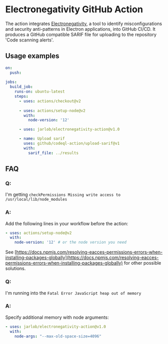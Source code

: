 # Electronegativity GitHub Action

The action integrates [Electronegativity](https://github.com/doyensec/electronegativity), a tool to identify misconfigurations and security anti-patterns in Electron applications, into GitHub CI/CD.
It produces a GitHub compatible SARIF file for uploading to the repository 'Code scanning alerts'.

## Usage examples

```yaml
on: 
  push:
    
jobs:
  build_job:
    runs-on: ubuntu-latest
    steps:
      - uses: actions/checkout@v2
      
      - uses: actions/setup-node@v2
        with:
          node-version: '12'

      - uses: jarlob/electronegativity-action@v1.0

      - name: Upload sarif
        uses: github/codeql-action/upload-sarif@v1
        with:
          sarif_file: ../results
```

## FAQ

### Q:
I'm getting `checkPermissions Missing write access to /usr/local/lib/node_modules`
### A:
Add the following lines in your workflow before the action:

```yaml
- uses: actions/setup-node@v2
  with:
    node-version: '12' # or the node version you need
```

See [https://docs.npmjs.com/resolving-eacces-permissions-errors-when-installing-packages-globally](https://docs.npmjs.com/resolving-eacces-permissions-errors-when-installing-packages-globally) for other possible solutions.

### Q:
I'm running into the `Fatal Error JavaScript heap out of memory`
### A:
Specify additional memory with node arguments:

```yaml
- uses: jarlob/electronegativity-action@v1.0
  with:
    node-args: "--max-old-space-size=4096"
```
